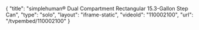 {
    "title": "simplehuman&reg; Dual Compartment Rectangular 15.3-Gallon Step Can",
    "type": "solo",
    "layout": "iframe-static",
    "videoId": "110002100",
    "url": "\/tvpembed\/110002100"
}
